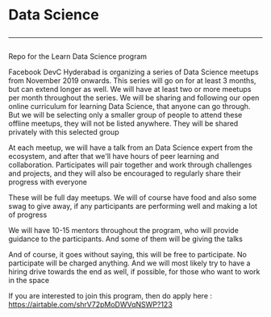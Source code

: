 # Data Science <hr>

Repo for the Learn Data Science program

Facebook DevC Hyderabad is organizing a series of Data Science meetups from November 2019 onwards. This series will go on for at least 3 months, but can extend longer as well. We will have at least two or more meetups per month throughout the series. We will be sharing and following our open online curriculum for learning Data Science, that anyone can go through. But we will be selecting only a smaller group of people to attend these offline meetups, they will not be listed anywhere. They will be shared privately with this selected group

At each meetup, we will have a talk from an Data Science expert from the ecosystem, and after that we'll have hours of peer learning and collaboration. Participates will pair together and work through challenges and projects, and they will also be encouraged to regularly share their progress with everyone

These will be full day meetups. We will of course have food and also some swag to give away, if any participants are performing well and making a lot of progress

We will have 10-15 mentors throughout the program, who will provide guidance to the participants. And some of them will be giving the talks

And of course, it goes without saying, this will be free to participate. No participate will be charged anything. And we will most likely try to have a hiring drive towards the end as well, if possible, for those who want to work in the space

If you are interested to join this program, then do apply here : https://airtable.com/shrV72pMoDWVqNSWP?123
